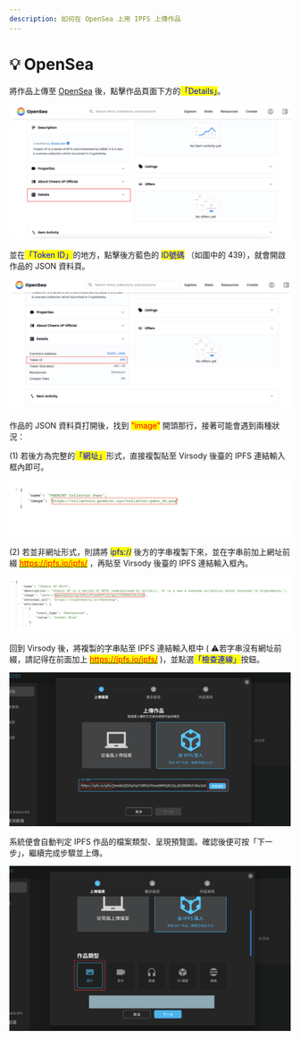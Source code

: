 ```yaml
---
description: 如何在 OpenSea 上用 IPFS 上傳作品
---
```


# 💡 OpenSea

將作品上傳至 [OpenSea](https://opensea.io/) 後，點擊作品頁面下方的<mark style="color:blue;">「Details」</mark>。

![](<../../../.gitbook/assets/截圖 2022-06-07 下午3.22.16.png>)



並在<mark style="color:blue;">「Token ID」</mark>的地方，點擊後方藍色的 <mark style="color:blue;">ID號碼</mark> （如圖中的 439），就會開啟作品的 JSON 資料頁。

![](<../../../.gitbook/assets/截圖 2022-06-07 下午3.27.40.png>)



作品的 JSON 資料頁打開後，找到 <mark style="color:red;">”image”</mark> 開頭那行，接著可能會遇到兩種狀況：

(1) 若後方為完整的<mark style="color:blue;">「網址」</mark>形式，直接複製貼至 Virsody 後臺的 IPFS 連結輸入框內即可。

![](<../../../.gitbook/assets/截圖 2022-06-13 上午1.33.31.png>)

(2) 若並非網址形式，則請將 <mark style="color:blue;">ipfs://</mark>  後方的字串複製下來，並在字串前加上網址前綴 [<mark style="color:red;">https://ipfs.io/ipfs/</mark>](https://ipfs.io/ipfs/) ，再貼至 Virsody 後臺的 IPFS 連結輸入框內。

![](<../../../.gitbook/assets/截圖 2022-06-10 下午6.16.36.png>)



回到 Virsody 後，將複製的字串貼至 IPFS 連結輸入框中 ( ⚠️若字串沒有網址前綴，請記得在前面加上 [<mark style="color:red;">https://ipfs.io/ipfs/</mark>](https://ipfs.io/ipfs/)  )，並點選<mark style="color:blue;">「檢查連線」</mark>按鈕。

![](<../../../.gitbook/assets/截圖 2022-06-07 下午3.46.16.png>)



系統便會自動判定 IPFS 作品的檔案類型、呈現預覽圖。確認後便可按「下一步」，繼續完成步驟並上傳。

![](<../../../.gitbook/assets/截圖 2022-06-07 下午4.04.57.png>)
